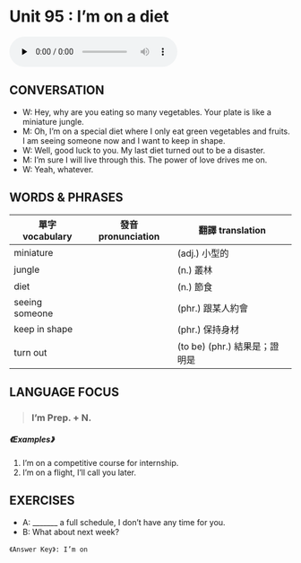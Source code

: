 # Unit 95 : I’m on a diet

<audio controls preload="none">
  <source src="https://channelplus.ner.gov.tw/api/audio/5ad2e63ef95e3500064f435e">
</audio>

## CONVERSATION
* W: Hey, why are you eating so many vegetables. Your plate is like a miniature jungle. 
* M: Oh, I’m on a special diet where I only eat green vegetables and fruits. I am seeing someone now and I want to keep in shape. 
* W: Well, good luck to you. My last diet turned out to be a disaster. 
* M: I’m sure I will live through this. The power of love drives me on. 
* W: Yeah, whatever.

## WORDS & PHRASES
單字 vocabulary|發音 pronunciation|翻譯 translation
---|---|---
miniature||(adj.) 小型的
jungle||(n.) 叢林
diet||(n.) 節食
seeing someone||(phr.) 跟某人約會
keep in shape||(phr.) 保持身材
turn out||(to be) (phr.) 結果是；證明是

## LANGUAGE FOCUS 
> <h3>I’m Prep. + N.</h3>

##### 《Examples》
1. I’m on a competitive course for internship.
2. I’m on a flight, I’ll call you later.

## EXERCISES 
* A: _______ a full schedule, I don’t have any time for you.
* B: What about next week?

`《Answer Key》: I’m on`